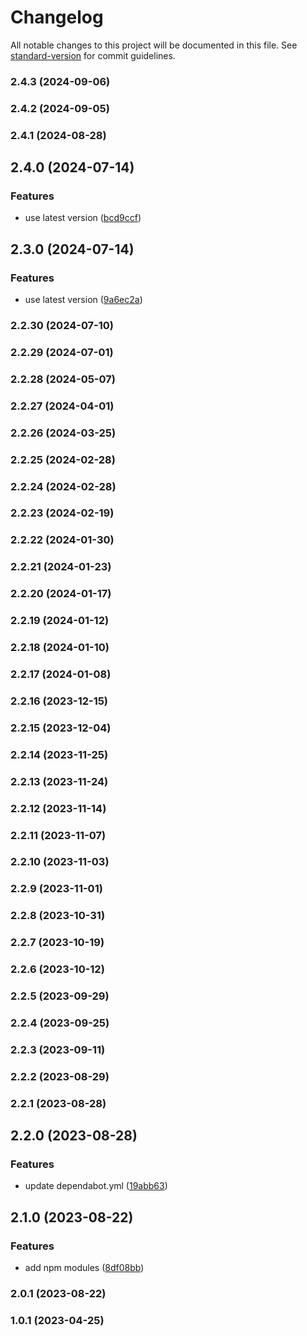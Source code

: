 # Changelog

All notable changes to this project will be documented in this file. See [standard-version](https://github.com/conventional-changelog/standard-version) for commit guidelines.

### 2.4.3 (2024-09-06)

### 2.4.2 (2024-09-05)

### 2.4.1 (2024-08-28)

## 2.4.0 (2024-07-14)


### Features

* use latest version ([bcd9ccf](https://github.com/Smart-Bamboo/SB_service/commit/bcd9ccf68d5e8e8d169409fed5cdc1168b116a8b))

## 2.3.0 (2024-07-14)


### Features

* use latest version ([9a6ec2a](https://github.com/Smart-Bamboo/SB_service/commit/9a6ec2acd7aaf1f57430120b520641761615dc05))

### 2.2.30 (2024-07-10)

### 2.2.29 (2024-07-01)

### 2.2.28 (2024-05-07)

### 2.2.27 (2024-04-01)

### 2.2.26 (2024-03-25)

### 2.2.25 (2024-02-28)

### 2.2.24 (2024-02-28)

### 2.2.23 (2024-02-19)

### 2.2.22 (2024-01-30)

### 2.2.21 (2024-01-23)

### 2.2.20 (2024-01-17)

### 2.2.19 (2024-01-12)

### 2.2.18 (2024-01-10)

### 2.2.17 (2024-01-08)

### 2.2.16 (2023-12-15)

### 2.2.15 (2023-12-04)

### 2.2.14 (2023-11-25)

### 2.2.13 (2023-11-24)

### 2.2.12 (2023-11-14)

### 2.2.11 (2023-11-07)

### 2.2.10 (2023-11-03)

### 2.2.9 (2023-11-01)

### 2.2.8 (2023-10-31)

### 2.2.7 (2023-10-19)

### 2.2.6 (2023-10-12)

### 2.2.5 (2023-09-29)

### 2.2.4 (2023-09-25)

### 2.2.3 (2023-09-11)

### 2.2.2 (2023-08-29)

### 2.2.1 (2023-08-28)

## 2.2.0 (2023-08-28)


### Features

* update dependabot.yml ([19abb63](https://github.com/Smart-Bamboo/SB_service/commit/19abb6395f5922711bc609bde334ae95f79f9605))

## 2.1.0 (2023-08-22)


### Features

* add npm modules ([8df08bb](https://github.com/Smart-Bamboo/SB_service/commit/8df08bb91af241d4c1b706e77a66e7a656ac4682))

### 2.0.1 (2023-08-22)
### 1.0.1 (2023-04-25)
